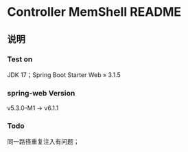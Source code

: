 # Controller MemShell README

## 说明

### Test on

JDK 17；Spring Boot Starter Web » 3.1.5

### spring-web Version

v5.3.0-M1 -> v6.1.1

### Todo

同一路径重复注入有问题；